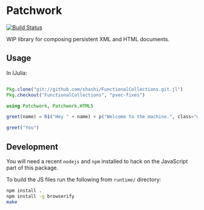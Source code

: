 # Patchwork

[![Build Status](https://travis-ci.org/shashi/Patchwork.jl.svg?branch=master)](https://travis-ci.org/shashi/Patchwork.jl)

WIP library for composing persistent XML and HTML documents.

## Usage

In IJulia:

```julia

Pkg.clone("git://github.com/shashi/FunctionalCollections.git.jl")
Pkg.checkout("FunctionalCollections", "pvec-fixes")

using Patchwork, Patchwork.HTML5

greet(name) = h1("Hey " + name) + p("Welcome to the machine.", class="welcome")

greet("You")
```

## Development

You will need a recent `nodejs` and `npm` installed to hack on the JavaScript part of this package.

To build the JS files run the following from `runtime/` directory:

```sh
npm install .
npm install -g browserify
make
```
